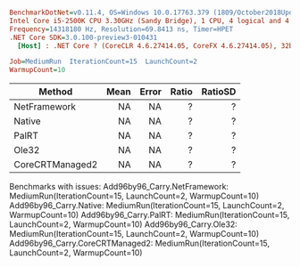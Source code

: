 ``` ini

BenchmarkDotNet=v0.11.4, OS=Windows 10.0.17763.379 (1809/October2018Update/Redstone5)
Intel Core i5-2500K CPU 3.30GHz (Sandy Bridge), 1 CPU, 4 logical and 4 physical cores
Frequency=14318180 Hz, Resolution=69.8413 ns, Timer=HPET
.NET Core SDK=3.0.100-preview3-010431
  [Host] : .NET Core ? (CoreCLR 4.6.27414.05, CoreFX 4.6.27414.05), 32bit RyuJIT

Job=MediumRun  IterationCount=15  LaunchCount=2  
WarmupCount=10  

```
|          Method | Mean | Error | Ratio | RatioSD |
|---------------- |-----:|------:|------:|--------:|
|    NetFramework |   NA |    NA |     ? |       ? |
|          Native |   NA |    NA |     ? |       ? |
|           PalRT |   NA |    NA |     ? |       ? |
|           Ole32 |   NA |    NA |     ? |       ? |
| CoreCRTManaged2 |   NA |    NA |     ? |       ? |

Benchmarks with issues:
  Add96by96_Carry.NetFramework: MediumRun(IterationCount=15, LaunchCount=2, WarmupCount=10)
  Add96by96_Carry.Native: MediumRun(IterationCount=15, LaunchCount=2, WarmupCount=10)
  Add96by96_Carry.PalRT: MediumRun(IterationCount=15, LaunchCount=2, WarmupCount=10)
  Add96by96_Carry.Ole32: MediumRun(IterationCount=15, LaunchCount=2, WarmupCount=10)
  Add96by96_Carry.CoreCRTManaged2: MediumRun(IterationCount=15, LaunchCount=2, WarmupCount=10)
